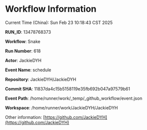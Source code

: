 # Workflow Information

Current Time (China): Sun Feb 23 10:18:43 CST 2025  

**RUN_ID**: 13478768373  

**Workflow**: Snake  

**Run Number**: 618  

**Actor**: JackieDYH  

**Event Name**: schedule  

**Repository**: JackieDYH/JackieDYH  

**Commit SHA**: 11837da4c15b5158119e35fb692b047a97579b61  

**Event Path**: /home/runner/work/_temp/_github_workflow/event.json  

**Workspace**: /home/runner/work/JackieDYH/JackieDYH  

Other information: [https://github.com/JackieDYH](https://github.com/JackieDYH)
